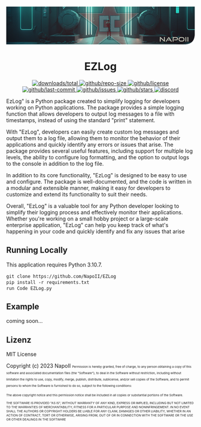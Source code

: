 <p align="center">
<a href="https://github.com/NapoII">
    <img src="Readme_top.png"  alt=f"NapoII">
</a>
</p>

<center>

# EZLog
</center>

<p align="center">
<a href="https://github.com/NapoII/EZLog/archive/refs/heads/main.zip">
    <img src="https://img.shields.io/github/downloads/NapoII/EZLog/total" alt="downloads/total">
</a>

<a href="https://github.com/NapoII/EZLog/archive/refs/heads/main.zip">
    <img src="https://img.shields.io/github/repo-size/NapoII/EZLog" alt="github/repo-size">
</a>

<a href="https://github.com/NapoII/EZLog/blob/main/LICENSE">
    <img src="https://img.shields.io/github/license/NapoII/EZLog" alt="github/license">
</a>

<a href="https://github.com/NapoII/EZLog/actions">
    <img src="https://img.shields.io/github/last-commit/NapoII/EZLog" alt="github/last-commit">
</a>

<a href="https://github.com/NapoII/EZLog/issues">
    <img src="https://img.shields.io/github/issues/NapoII/EZLog?style=plastic" alt="github/issues">
</a>

<a href="https://github.com/NapoII/EZLog/stargazers">
    <img src="https://img.shields.io/github/stars/NapoII/EZLog?style=social" alt="github/stars">
</a>

<a href="https://discord.gg/g7EW4P65">
    <img src="https://img.shields.io/discord/190307701169979393?style=plastic" alt="discord">
</a>
</p>

EzLog" is a Python package created to simplify logging for developers working on Python applications. The package provides a simple logging function that allows developers to output log messages to a file with timestamps, instead of using the standard "print" statement.

With "EzLog", developers can easily create custom log messages and output them to a log file, allowing them to monitor the behavior of their applications and quickly identify any errors or issues that arise. The package provides several useful features, including support for multiple log levels, the ability to configure log formatting, and the option to output logs to the console in addition to the log file.

In addition to its core functionality, "EzLog" is designed to be easy to use and configure. The package is well-documented, and the code is written in a modular and extensible manner, making it easy for developers to customize and extend its functionality to suit their needs.

Overall, "EzLog" is a valuable tool for any Python developer looking to simplify their logging process and effectively monitor their applications. Whether you're working on a small hobby project or a large-scale enterprise application, "EzLog" can help you keep track of what's happening in your code and quickly identify and fix any issues that arise
## Running Locally

This application requires Python 3.10.7.
```
git clone https://github.com/NapoII/EZLog
pip install -r requirements.txt
run Code EZLog.py
```

## Example
coming soon...
## Lizenz

MIT License

Copyright (c) 2023 NapoII
<small><small><small>
Permission is hereby granted, free of charge, to any person obtaining a copy
of this software and associated documentation files (the "Software"), to deal
in the Software without restriction, including without limitation the rights
to use, copy, modify, merge, publish, distribute, sublicense, and/or sell
copies of the Software, and to permit persons to whom the Software is
furnished to do so, subject to the following conditions:

The above copyright notice and this permission notice shall be included in all
copies or substantial portions of the Software.

THE SOFTWARE IS PROVIDED "AS IS", WITHOUT WARRANTY OF ANY KIND, EXPRESS OR
IMPLIED, INCLUDING BUT NOT LIMITED TO THE WARRANTIES OF MERCHANTABILITY,
FITNESS FOR A PARTICULAR PURPOSE AND NONINFRINGEMENT. IN NO EVENT SHALL THE
AUTHORS OR COPYRIGHT HOLDERS BE LIABLE FOR ANY CLAIM, DAMAGES OR OTHER
LIABILITY, WHETHER IN AN ACTION OF CONTRACT, TORT OR OTHERWISE, ARISING FROM,
OUT OF OR IN CONNECTION WITH THE SOFTWARE OR THE USE OR OTHER DEALINGS IN THE
SOFTWARE
</small>
